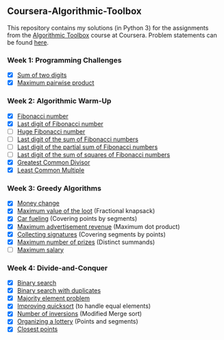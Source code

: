 ## Coursera-Algorithmic-Toolbox

This repository contains my solutions (in Python 3) for the assignments from the [Algorithmic Toolbox](https://www.coursera.org/learn/algorithmic-toolbox) course at Coursera. Problem statements can be found [here](problem_statements.pdf).

### Week 1: Programming Challenges
- [x] [Sum of two digits](solutions/1.1_sum_of_two_digits.py)
- [x] [Maximum pairwise product](solutions/1.2_maximum_pairwise_product.py)

### Week 2: Algorithmic Warm-Up
- [x] [Fibonacci number](solutions/2.1_fibonacci_number.py)
- [x] [Last digit of Fibonacci number](solutions/2.2_last_digit_of_fib_number.py)
- [ ] [Huge Fibonacci number]()
- [ ] [Last digit of the sum of Fibonacci numbers]()
- [ ] [Last digit of the partial sum of Fibonacci numbers]()
- [ ] [Last digit of the sum of squares of Fibonacci numbers]()
- [x] [Greatest Common Divisor](solutions/2.7_gcd.py)
- [x] [Least Common Multiple](solutions/2.8_lcm.py)

### Week 3: Greedy Algorithms
- [x] [Money change](solutions/3.1_money_change.py)
- [x] [Maximum value of the loot](solutions/3.2_maximum_value_of_the_loot.py) (Fractional knapsack)
- [x] [Car fueling](solutions/3.3_car_fueling.py) (Covering points by segments)
- [x] [Maximum advertisement revenue](solutions/3.4_maximum_advertisement_revenue.py) (Maximum dot product)
- [x] [Collecting signatures](solutions/3.5_collecting_signatures.py) (Covering segments by points)
- [x] [Maximum number of prizes](solutions/3.6_maximum_number_of_prizes.py) (Distinct summands)
- [ ] [Maximum salary](solutions/3.7_maximum_salary.py) 

### Week 4: Divide-and-Conquer
- [x] [Binary search](solutions/4.1_binary_search.py)
- [x] [Binary search with duplicates](solutions/4.2_binary_search_duplicates.py)
- [x] [Majority element problem](solutions/4.3_majority_element.py)
- [x] [Improving quicksort](solutions/4.4_improving_quicksort.py) (to handle equal elements)
- [x] [Number of inversions](solutions/4.5_number_of_inversions.py) (Modified Merge sort)
- [x] [Organizing a lottery](solutions/4.6_points_and_segments.py) (Points and segments)
- [x] [Closest points](solutions/4.7_closest_points.py)

